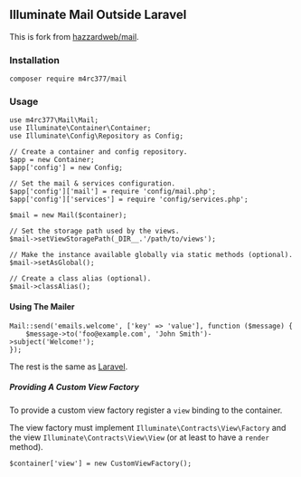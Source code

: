 ## Illuminate Mail Outside Laravel
This is fork from [hazzardweb/mail](https://github.com/hazzardweb/mail).
### Installation
`composer require m4rc377/mail`


### Usage 

````
use m4rc377\Mail\Mail;
use Illuminate\Container\Container;
use Illuminate\Config\Repository as Config;

// Create a container and config repository.
$app = new Container;
$app['config'] = new Config;

// Set the mail & services configuration.
$app['config']['mail'] = require 'config/mail.php';
$app['config']['services'] = require 'config/services.php';

$mail = new Mail($container);

// Set the storage path used by the views.
$mail->setViewStoragePath(_DIR__.'/path/to/views');

// Make the instance available globally via static methods (optional).
$mail->setAsGlobal();

// Create a class alias (optional). 
$mail->classAlias();
````

#### Using The Mailer

````
Mail::send('emails.welcome', ['key' => 'value'], function ($message) {
    $message->to('foo@example.com', 'John Smith')->subject('Welcome!');
});
````

The rest is the same as [Laravel](http://laravel.com/docs/5.0/mail#basic-usage).

##### Providing A Custom View Factory

To provide a custom view factory register a `view` binding to the container.

The view factory must implement `Illuminate\Contracts\View\Factory` and the view `Illuminate\Contracts\View\View` (or at least to have a `render` method).

````
$container['view'] = new CustomViewFactory();
````
